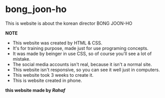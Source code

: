 # bong_joon-ho
This is website is about the korean director BONG JOON-HO

**NOTE**

- This website was created by HTML & CSS.
- It's for training purpose, made just for use programing concepts.
- It was made by beinger in use CSS, so of course you'll see a lot of mistake.
- The social media accounts isn't real, because it isn't a normal site.
- This website isn't responsive, so you can see it well just in computers.
- This website took 3 weeks to create it.
- This is website created in phone. 

**this website made by *Rahaf***
